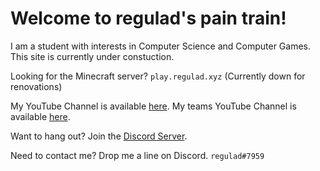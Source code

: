 # Welcome to regulad's pain train!

I am a student with interests in Computer Science and Computer Games.
This site is currently under constuction.

Looking for the Minecraft server? `play.regulad.xyz` (Currently down for renovations)

My YouTube Channel is available [here](https://www.youtube.com/channel/UC-ina7ai3GdaJ2COJy5gBjA).
My teams YouTube Channel is available [here](https://www.youtube.com/channel/UCLY3WuqI11b09cRQVVtACZw).

Want to hang out? Join the [Discord Server](https://discord.gg/hMqpqqE).

Need to contact me? Drop me a line on Discord. `regulad#7959`
